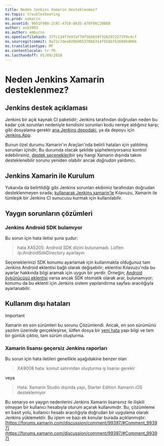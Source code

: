 ```yaml
---
title: Neden Jenkins Xamarin desteklenmez?
ms.topic: troubleshooting
ms.prod: xamarin
ms.assetid: 9951F980-2C6C-47C0-8A35-A78F06C20BEB
author: asb3993
ms.author: amburns
ms.openlocfilehash: 37fc134f7e97af74f5bb019f3262972273f0c4cf
ms.sourcegitcommit: 0a72c7dea020b965378b6314f558bf5360dbd066
ms.translationtype: MT
ms.contentlocale: tr-TR
ms.lasthandoff: 05/09/2018
---
```

# <a name="why-isnt-jenkins-supported-by-xamarin"></a>Neden Jenkins Xamarin desteklenmez?

## <a name="jenkins-support-explanation"></a>Jenkins destek açıklaması

Jenkins bir açık kaynak CI paketidir; Jenkins tarafından doğrudan neden bu kadar çok sorunları nedeniyle *kendisini* sorunları kodu nereye aldığınız karşı; gibi dosyalama gerekir [ana Jenkins depodaki](https://github.com/jenkinsci/jenkins), ya da depoyu için [ Jenkins.App](https://github.com/stisti/jenkins-app).

Bunun özel durumu Xamarin'ın Araçları'nda belirli hataları için yalıtılmış sorunları içindir; Bu durumda olacak şekilde şüpheleniyorsanız kontrol edebilirsiniz, [destek seçenekleri](~/cross-platform/troubleshooting/support-options.md)bir şey hangi Xamarin dışında takım desteklenebilir sorunu yeniden olabilir ancak *doğrudan* yardımcı.

## <a name="setup-jenkins-with-xamarin"></a>Jenkins Xamarin ile Kurulum

Yukarıda da belirtildiği gibi Jenkins sorunları ekibimiz tarafından doğrudan desteklenmeyen sırada; [kullanarak Jenkins xamarin'le](~/tools/ci/jenkins-walkthrough.md) Kılavuzu, Xamarin ile tümleşik bir Jenkins CI sunucusu kurmak için kullanılabilir. 

## <a name="fixes-for-common-issues"></a>Yaygın sorunların çözümleri
### <a name="jenkins-is-unable-to-find-the-android-sdk"></a>Jenkins Android SDK bulamıyor

Bu sorun için hata iletisi şuna şudur:

> hata XA5205: Android SDK dizini bulunamadı. Lütfen /p:AndroidSdkDirectory ayarlayın

Seçeneklerinizi SDK konumu ayarlamak için kullanmakta olduğunuz tam Jenkins Android eklentisi bağlı olarak değişebilir; eklentisi Kılavuzu'nda bu ayarlar hakkında bilgi aramak için uygun bir yerdir. Örneğin; [Android öykünücüsü eklentisi](https://wiki.jenkins-ci.org/display/JENKINS/Android+Emulator+Plugin#AndroidEmulatorPlugin-Systemconfiguration) varsa ancak SDK otomatik olarak arar, bulunamıyor; konumu da bu eklenti için Jenkins sistem yapılandırma sayfası aracılığıyla ayarlanabilir. 


## <a name="deprecated-errors"></a>Kullanım dışı hataları

> [!IMPORTANT]
> Xamarin en son sürümleri bu sorunu Çözümlendi. Ancak, en son sürümünü yazılım üzerinde gerçekleşirse, lütfen dosya bir [yeni hata](~/cross-platform/troubleshooting/questions/howto-file-bug.md) yapı bilgi ve tam bir günlük çıktısı, tam sürüm oluşturma.



### <a name="jenkins-reports-an-invalid-xamarin-license"></a>Xamarin lisansı geçersiz Jenkins raporları
Bu sorun için hata iletileri genellikle aşağıdakine benzer olan

> XA9008 hata: komut satırından oluşturma iş lisansı gerekir

veya

> Hata: Xamarin Studio dışında yapı, Starter Edition Xamarin.iOS desteklemiyor 

Bu senaryo en yaygın nedenlerini Jenkins Xamarin lisansınız ile ilişkili olmayan bir kullanıcı hesabıyla oturum açarak kullanımıdır. Bu, çözümleme en basit yolu, kullanıcı hesabı aracılığıyla doğrudan bir uygulama olarak Jenkins yüklemektir. Bu işlem ve bazı ek konular burada açıklanmıştır: [https://forums.xamarin.com/discussion/comment/99397/#Comment_99397](https://forums.xamarin.com/discussion/comment/99397/#Comment_99397)
